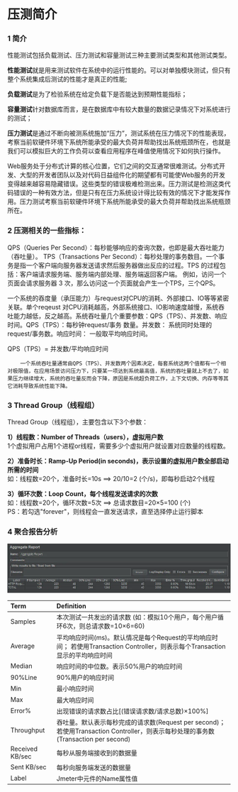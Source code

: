 # 压测简介

### 1 简介

性能测试包括负载测试、压力测试和容量测试三种主要测试类型和其他测试类型。

**性能测试**就是用来测试软件在系统中的运行性能的。可以对单独模块测试，但只有整个系统集成后测试的性能才是真正的性能;

**负载测试**是为了检验系统在给定负载下是否能达到预期性能指标；

**容量测试**针对数据库而言，是在数据库中有较大数量的数据记录情况下对系统进行的测试；

**压力测试**是通过不断向被测系统施加“压力”，测试系统在压力情况下的性能表现，考察当前软硬件环境下系统所能承受的最大负荷并帮助找出系统瓶颈所在，也就是我们可以模拟巨大的工作负荷以查看应用程序在峰值使用情况下如何执行操作。

Web服务处于分布式计算的核心位置，它们之间的交互通常很难测试。分布式开发、大型的开发者团队以及对代码日益组件化的期望都有可能使Web服务的开发变得越来越容易隐藏错误。这些类型的错误极难检测出来。压力测试是检测这类代码错误的一种有效方法，但是只有在压力系统设计得比较有效的情况下才能发挥作用。压力测试考察当前软硬件环境下系统所能承受的最大负荷并帮助找出系统瓶颈所在。

### 2 压测相关的一些指标：

QPS（Queries Per Second）：每秒能够响应的查询次数，也即是最大吞吐能力（吞吐量）。 TPS（Transactions Per Second）：每秒处理的事务数目。一个事务是指一个客户端向服务器发送请求然后服务器做出反应的过程。TPS 的过程包括：客户端请求服务端、服务端内部处理、服务端返回客户端。 例如，访问一个页面会请求服务器 3 次，那么访问这一个页面就会产生一个TPS，三个QPS。 

  一个系统的吞度量（承压能力）与request对CPU的消耗、外部接口、IO等等紧密关联。单个reqeust 对CPU消耗越高，外部系统接口、IO影响速度越慢，系统吞吐能力越低，反之越高。系统吞吐量几个重要参数：QPS（TPS）、并发数、响应时间。QPS（TPS）：每秒钟request/事务 数量。并发数： 系统同时处理的request/事务数。响应时间：  一般取平均响应时间。

QPS（TPS）= 并发数/平均响应时间

        一个系统吞吐量通常由QPS（TPS）、并发数两个因素决定，每套系统这两个值都有一个相对极限值，在应用场景访问压力下，只要某一项达到系统最高值，系统的吞吐量就上不去了，如果压力继续增大，系统的吞吐量反而会下降，原因是系统超负荷工作，上下文切换、内存等等其它消耗导致系统性能下降。

### 3 Thread Group（线程组）

Thread Group（线程组），主要包含以下3个参数：

**1）线程数：Number of Threads（users），虚拟用户数**  
 1个虚拟用户占用1个进程or线程，需要多少个虚拟用户就设置对应数量的线程数。

**2）准备时长：Ramp-Up Period\(in seconds\)，表示设置的虚拟用户数全部启动所需的时间**  
 如：线程数=20个，准备时长=10s ==&gt; 20/10=2 \(个/s\)，即每秒启动2个线程

**3）循环次数：Loop Count，每个线程发送请求的次数**  
 如：线程数=20个，循环次数=5次 ==&gt; 总请求数目=20×5=100 \(个\)  
 PS：若勾选"forever"，则线程会一直发送请求，直至选择停止运行脚本

### **4 聚合报告分析**

![](../../.gitbook/assets/image%20%2866%29.png)

| Term | Definition |
| :--- | :--- |
| Samples | 本次测试一共发出的请求数 \(如：模拟10个用户，每个用户循环6次，则总请求数=10×6=60\) |
| Average | 平均响应时间\(ms\)。默认情况是每个Request的平均响应时间； 若使用Transaction Controller，则表示每个Transaction显示的平均响应时间 |
| Median | 响应时间的中位数。表示50%用户的响应时间 |
| 90%Line | 90%用户的响应时间 |
| Min | 最小响应时间 |
| Max | 最大响应时间 |
| Error% | 出现错误的请求数占比\[\(错误请求数/请求总数\)×100%\] |
| Throughput | 吞吐量。默认表示每秒完成的请求数\(Request per second\)； 若使用Transaction Controller，则表示每秒处理的事务数\(Transaction per second\) |
| Received KB/sec | 每秒从服务端接收到的数据量 |
| Sent KB/sec | 每秒向服务端发送的数据量 |
| Label | Jmeter中元件的Name属性值 |

